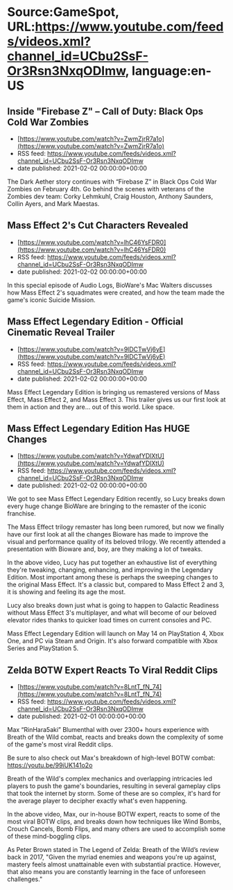# Source:GameSpot, URL:https://www.youtube.com/feeds/videos.xml?channel_id=UCbu2SsF-Or3Rsn3NxqODImw, language:en-US

## Inside "Firebase Z" – Call of Duty: Black Ops Cold War Zombies
 - [https://www.youtube.com/watch?v=ZwmZjrR7a1o](https://www.youtube.com/watch?v=ZwmZjrR7a1o)
 - RSS feed: https://www.youtube.com/feeds/videos.xml?channel_id=UCbu2SsF-Or3Rsn3NxqODImw
 - date published: 2021-02-02 00:00:00+00:00

The Dark Aether story continues with “Firebase Z” in Black Ops Cold War Zombies on February 4th. Go behind the scenes with veterans of the Zombies dev team: Corky Lehmkuhl, Craig Houston, Anthony Saunders, Collin Ayers, and Mark Maestas.

## Mass Effect 2's Cut Characters Revealed
 - [https://www.youtube.com/watch?v=lhC46YsFDR0](https://www.youtube.com/watch?v=lhC46YsFDR0)
 - RSS feed: https://www.youtube.com/feeds/videos.xml?channel_id=UCbu2SsF-Or3Rsn3NxqODImw
 - date published: 2021-02-02 00:00:00+00:00

In this special episode of Audio Logs, BioWare's Mac Walters discusses how Mass Effect 2's squadmates were created, and how the team made the game's iconic Suicide Mission.

## Mass Effect Legendary Edition - Official Cinematic Reveal Trailer
 - [https://www.youtube.com/watch?v=9lDCTwVj6yE](https://www.youtube.com/watch?v=9lDCTwVj6yE)
 - RSS feed: https://www.youtube.com/feeds/videos.xml?channel_id=UCbu2SsF-Or3Rsn3NxqODImw
 - date published: 2021-02-02 00:00:00+00:00

Mass Effect Legendary Edition is bringing us remastered versions of Mass Effect, Mass Effect 2, and Mass Effect 3. This trailer gives us our first look at them in action and they are... out of this world. Like space.

## Mass Effect Legendary Edition Has HUGE Changes
 - [https://www.youtube.com/watch?v=YdwafYDlXtU](https://www.youtube.com/watch?v=YdwafYDlXtU)
 - RSS feed: https://www.youtube.com/feeds/videos.xml?channel_id=UCbu2SsF-Or3Rsn3NxqODImw
 - date published: 2021-02-02 00:00:00+00:00

We got to see Mass Effect Legendary Edition recently, so Lucy breaks down every huge change BioWare are bringing to the remaster of the iconic franchise.

The Mass Effect trilogy remaster has long been rumored, but now we finally have our first look at all the changes Bioware has made to improve the visual and performance quality of its beloved trilogy. We recently attended a presentation with Bioware and, boy, are they making a lot of tweaks. 

In the above video, Lucy has put together an exhaustive list of everything they're tweaking, changing, enhancing, and improving in the Legendary Edition. Most important among these is perhaps the sweeping changes to the original Mass Effect. It's a classic but, compared to Mass Effect 2 and 3, it is showing and feeling its age the most. 

Lucy also breaks down just what is going to happen to Galactic Readiness without Mass Effect 3's multiplayer, and what will become of our beloved elevator rides thanks to quicker load times on current consoles and PC. 

Mass Effect Legendary Edition will launch on May 14 on PlayStation 4, Xbox One, and PC via Steam and Origin. It's also forward compatible with Xbox Series and PlayStation 5.

## Zelda BOTW Expert Reacts To Viral Reddit Clips
 - [https://www.youtube.com/watch?v=8LntT_fN_74](https://www.youtube.com/watch?v=8LntT_fN_74)
 - RSS feed: https://www.youtube.com/feeds/videos.xml?channel_id=UCbu2SsF-Or3Rsn3NxqODImw
 - date published: 2021-02-01 00:00:00+00:00

Max “RinHara5aki” Blumenthal with over 2300+ hours experience with Breath of the Wild combat, reacts and breaks down the complexity of some of the game's most viral Reddit clips. 

Be sure to also check out Max's breakdown of high-level BOTW combat: https://youtu.be/99iUK141o2o

Breath of the Wild's complex mechanics and overlapping intricacies led players to push the game's boundaries, resulting in several gameplay clips that took the internet by storm. Some of these are so complex, it's hard for the average player to decipher exactly what's even happening. 

In the above video, Max, our in-house BOTW expert, reacts to some of the most viral BOTW clips, and breaks down how techniques like Wind Bombs, Crouch Cancels, Bomb Flips, and many others are used to accomplish some of these mind-boggling clips.

As Peter Brown stated in The Legend of Zelda: Breath of the Wild’s review back in 2017, "Given the myriad enemies and weapons you're up against, mastery feels almost unattainable even with substantial practice. However, that also means you are constantly learning in the face of unforeseen challenges."

